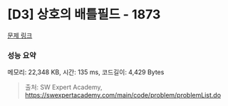 # [D3] 상호의 배틀필드 - 1873 

[문제 링크](https://swexpertacademy.com/main/code/problem/problemDetail.do?contestProbId=AV5LyE7KD2ADFAXc) 

### 성능 요약

메모리: 22,348 KB, 시간: 135 ms, 코드길이: 4,429 Bytes



> 출처: SW Expert Academy, https://swexpertacademy.com/main/code/problem/problemList.do